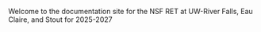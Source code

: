 Welcome to the documentation site for the NSF RET at UW-River Falls, Eau Claire, and Stout for 2025-2027
